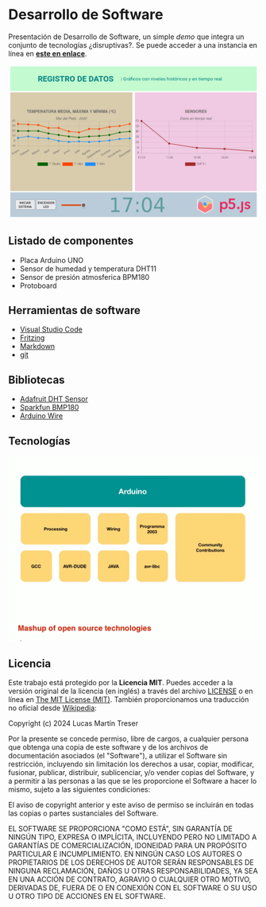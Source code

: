 # Desarrollo de Software

Presentación de Desarrollo de Software, un simple *demo* que integra un conjunto de tecnologías ¿disruptivas?. Se puede acceder a una instancia en línea en **[este en enlace](https://automatismos-mdq.com.ar/blog/tools/monitor/)**.

![Arduino Mashup](./docs/ui.png)

## Listado de componentes 

* Placa Arduino UNO
* Sensor de humedad y temperatura DHT11
* Sensor de presión atmosferica BPM180
* Protoboard

## Herramientas de software

- [Visual Studio Code](https://code.visualstudio.com/)
- [Fritzing](https://fritzing.org/)
- [Markdown](https://www.markdownguide.org/)
- [git](https://git-scm.com/)

## Bibliotecas

- [Adafruit DHT Sensor](https://github.com/adafruit/DHT-sensor-library)
- [Sparkfun BMP180](https://github.com/sparkfun/BMP180_Breakout_Arduino_Library)
- [Arduino Wire](https://www.arduino.cc/en/Reference/Wire)

## Tecnologías

![Arduino Mashup](./docs/mashup.png)

## Licencia

Este trabajo está protegido por la **Licencia MIT**. Puedes acceder a la versión original de la licencia (en inglés) a través del archivo [LICENSE](./LICENSE) o en línea en [The MIT License (MIT)](https://mit-license.org/). También proporcionamos una traducción no oficial desde [Wikipedia](https://es.m.wikipedia.org/wiki/Licencia_MIT#La_licencia):

Copyright (c) 2024 Lucas Martín Treser

Por la presente se concede permiso, libre de cargos, a cualquier persona que obtenga una copia de este software y de los archivos de documentación asociados (el "Software"), a utilizar el Software sin restricción, incluyendo sin limitación los derechos a usar, copiar, modificar, fusionar, publicar, distribuir, sublicenciar, y/o vender copias del Software, y a permitir a las personas a las que se les proporcione el Software a hacer lo mismo, sujeto a las siguientes condiciones:

El aviso de copyright anterior y este aviso de permiso se incluirán en todas las copias o partes sustanciales del Software.

EL SOFTWARE SE PROPORCIONA "COMO ESTÁ", SIN GARANTÍA DE NINGÚN TIPO, EXPRESA O IMPLÍCITA, INCLUYENDO PERO NO LIMITADO A GARANTÍAS DE COMERCIALIZACIÓN, IDONEIDAD PARA UN PROPÓSITO PARTICULAR E INCUMPLIMIENTO. EN NINGÚN CASO LOS AUTORES O PROPIETARIOS DE LOS DERECHOS DE AUTOR SERÁN RESPONSABLES DE NINGUNA RECLAMACIÓN, DAÑOS U OTRAS RESPONSABILIDADES, YA SEA EN UNA ACCIÓN DE CONTRATO, AGRAVIO O CUALQUIER OTRO MOTIVO, DERIVADAS DE, FUERA DE O EN CONEXIÓN CON EL SOFTWARE O SU USO U OTRO TIPO DE ACCIONES EN EL SOFTWARE.
